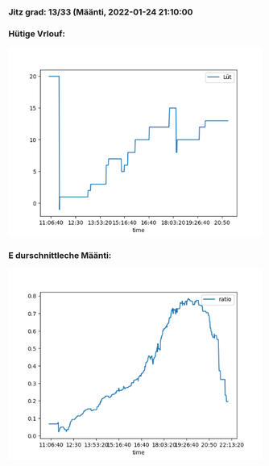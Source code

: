 ### Jitz grad: 13/33 (Määnti, 2022-01-24 21:10:00

### Hütige Vrlouf:
![Graph](Today.png)

### E durschnittleche Määnti:
![Graph](Määnti.png)